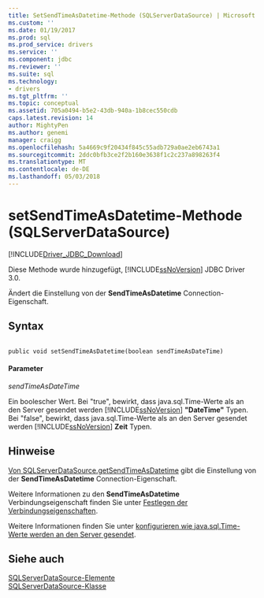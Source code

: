 ```yaml
---
title: SetSendTimeAsDatetime-Methode (SQLServerDataSource) | Microsoft Docs
ms.custom: ''
ms.date: 01/19/2017
ms.prod: sql
ms.prod_service: drivers
ms.service: ''
ms.component: jdbc
ms.reviewer: ''
ms.suite: sql
ms.technology:
- drivers
ms.tgt_pltfrm: ''
ms.topic: conceptual
ms.assetid: 705a0494-b5e2-43db-940a-1b8cec550cdb
caps.latest.revision: 14
author: MightyPen
ms.author: genemi
manager: craigg
ms.openlocfilehash: 5a4669c9f20434f845c55adb729a0ae2eb6743a1
ms.sourcegitcommit: 2ddc0bfb3ce2f2b160e3638f1c2c237a898263f4
ms.translationtype: MT
ms.contentlocale: de-DE
ms.lasthandoff: 05/03/2018
---
```

# <a name="setsendtimeasdatetime-method-sqlserverdatasource"></a>setSendTimeAsDatetime-Methode (SQLServerDataSource)
[!INCLUDE[Driver_JDBC_Download](../../../includes/driver_jdbc_download.md)]

  Diese Methode wurde hinzugefügt, [!INCLUDE[ssNoVersion](../../../includes/ssnoversion_md.md)] JDBC Driver 3.0.  
  
 Ändert die Einstellung von der **SendTimeAsDatetime** Connection-Eigenschaft.  
  
## <a name="syntax"></a>Syntax  
  
```  
  
public void setSendTimeAsDatetime(boolean sendTimeAsDateTime)  
```  
  
#### <a name="parameters"></a>Parameter  
 *sendTimeAsDateTime*  
  
 Ein boolescher Wert. Bei "true", bewirkt, dass java.sql.Time-Werte als an den Server gesendet werden [!INCLUDE[ssNoVersion](../../../includes/ssnoversion_md.md)] **"DateTime"** Typen. Bei "false", bewirkt, dass java.sql.Time-Werte als an den Server gesendet werden [!INCLUDE[ssNoVersion](../../../includes/ssnoversion_md.md)] **Zeit** Typen.  
  
## <a name="remarks"></a>Hinweise  
 [Von SQLServerDataSource.getSendTimeAsDatetime](../../../connect/jdbc/reference/getsendtimeasdatetime-method-sqlserverdatasource.md) gibt die Einstellung von der **SendTimeAsDatetime** Connection-Eigenschaft.  
  
 Weitere Informationen zu den **SendTimeAsDatetime** Verbindungseigenschaft finden Sie unter [Festlegen der Verbindungseigenschaften](../../../connect/jdbc/setting-the-connection-properties.md).  
  
 Weitere Informationen finden Sie unter [konfigurieren wie java.sql.Time-Werte werden an den Server gesendet](../../../connect/jdbc/configuring-how-java-sql-time-values-are-sent-to-the-server.md).  
  
## <a name="see-also"></a>Siehe auch  
 [SQLServerDataSource-Elemente](../../../connect/jdbc/reference/sqlserverdatasource-members.md)   
 [SQLServerDataSource-Klasse](../../../connect/jdbc/reference/sqlserverdatasource-class.md)  
  
  

